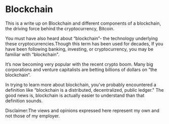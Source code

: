 # Blockchain
This is a write up on Blockchain and different components of a blockchain, the driving force behind the cryptocurrency, Bitcoin.

You must have also heard about “blockchain”- the technology underlying these cryptocurrencies.Though this term has been used for decades,
If you have been following banking, investing, or cryptocurrency, you may be familiar with “blockchain".

It’s now becoming very popular with the recent crypto boom. Many big corporations and venture capitalists are betting billions of
dollars on “the blockchain”.

In trying to learn more about blockchain, you've probably encountered a definition like “blockchain is a distributed, decentralized, 
public ledger." The good news is, blockchain is actually easier to understand than that definition sounds.

Disclaimer:The views and opinions expressed here represent my own and not those of my employer.
